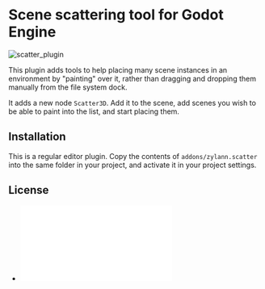 Scene scattering tool for Godot Engine
=========================================

![scatter_plugin](https://user-images.githubusercontent.com/1311555/61177048-a3fd4100-a5c3-11e9-8771-8667465ce439.gif)

This plugin adds tools to help placing many scene instances in an environment by "painting" over it, rather than dragging and dropping them manually from the file system dock.

It adds a new node `Scatter3D`. Add it to the scene, add scenes you wish to be able to paint into the list, and start placing them.


Installation
--------------

This is a regular editor plugin.
Copy the contents of `addons/zylann.scatter` into the same folder in your project, and activate it in your project settings.


License
---------

- ![License file](addons/zylann.scatter/LICENSE.md)
